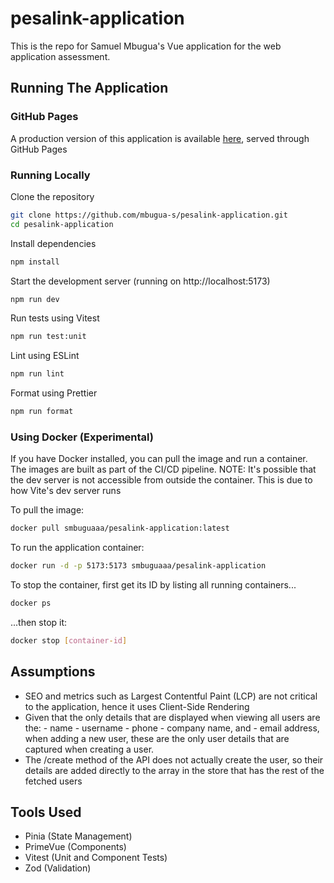 # pesalink-application

This is the repo for Samuel Mbugua's Vue application for the web application assessment.

## Running The Application

### GitHub Pages

A production version of this application is available [here](https://mbugua-s.github.io/pesalink-application/), served through GitHub Pages

### Running Locally

Clone the repository

```sh
git clone https://github.com/mbugua-s/pesalink-application.git
cd pesalink-application
```

Install dependencies

```sh
npm install
```

Start the development server (running on http://localhost:5173)

```sh
npm run dev
```

Run tests using Vitest

```sh
npm run test:unit
```

Lint using ESLint

```sh
npm run lint
```

Format using Prettier

```sh
npm run format
```

### Using Docker (Experimental)

If you have Docker installed, you can pull the image and run a container. The images are built as part of the CI/CD pipeline.
NOTE: It's possible that the dev server is not accessible from outside the container. This is due to how Vite's dev server
runs

To pull the image:

```sh
docker pull smbuguaaa/pesalink-application:latest
```

To run the application container:

```sh
docker run -d -p 5173:5173 smbuguaaa/pesalink-application
```

To stop the container, first get its ID by listing all running containers...

```sh
docker ps
```

...then stop it:

```sh
docker stop [container-id]
```

## Assumptions

- SEO and metrics such as Largest Contentful Paint (LCP) are not critical to the application, hence it uses Client-Side Rendering
- Given that the only details that are displayed when viewing all users are the: - name - username - phone - company name, and - email address,
  when adding a new user, these are the only user details that are captured when creating a user.
- The /create method of the API does not actually create the user, so their details are added directly to the array in the store that has the rest of the fetched users

## Tools Used

- Pinia (State Management)
- PrimeVue (Components)
- Vitest (Unit and Component Tests)
- Zod (Validation)
